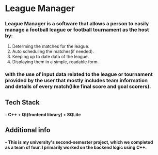 # League Manager
### League Manager is a software that allows a person to easily manage a football league or football tournament as the host by:
1. Determing the matches for the league.
2. Auto scheduling the matches(if needed).
3. Keeping up to date data of the league.
4. Displaying them in a simple, readable form.
### with the use of input data related to the league or tournament provided by the user that mostly includes team information and details of every match(like final score and goal scorers).

## Tech Stack
#### - C++ + Qt(frontend library) + SQLite

## Additional info
#### - This is my university's second-semester project, which we completed as a team of four. I primarily worked on the backend logic using C++.
